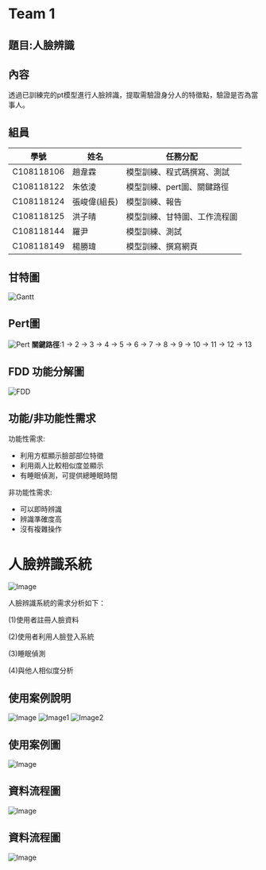 # Team 1

## 題目:人臉辨識

## 內容
透過已訓練完的pt模型進行人臉辨識，提取需驗證身分人的特徵點，驗證是否為當事人。

## 組員
|學號|姓名|任務分配|
|---|----|--------|
|C108118106|趙韋霖|模型訓練、程式碼撰寫、測試|
|C108118122|朱依淩|模型訓練、pert圖、關鍵路徑|
|C108118124|張峻偉(組長)|模型訓練、報告|
|C108118125|洪子晴|模型訓練、甘特圖、工作流程圖|
|C108118144|羅尹|模型訓練、測試|
|C108118149|楊勝瑋|模型訓練、撰寫網頁|

## 甘特圖
![Gantt](https://github.com/Yinooooo/Team1/blob/main/gan.png)

## Pert圖
![Pert](https://github.com/Yinooooo/Team1/blob/main/pert.jpg)
**關鍵路徑**:1 -> 2 -> 3 -> 4 -> 5 -> 6 -> 7 -> 8 -> 9 -> 10 -> 11 -> 12 -> 13

## FDD 功能分解圖
![FDD](https://github.com/Yinooooo/Team1/blob/main/FDD.png)

## 功能/非功能性需求
功能性需求:
* 利用方框顯示臉部部位特徵
* 利用兩人比較相似度並顯示
* 有睡眠偵測，可提供總睡眠時間

非功能性需求:
* 可以即時辨識
* 辨識準確度高
* 沒有複雜操作


# 人臉辨識系統
![Image](https://github.com/Yinooooo/Team1/blob/main/不知道甚麼圖.jpg)

人臉辨識系統的需求分析如下：

(1)使用者註冊人臉資料

(2)使用者利用人臉登入系統

(3)睡眠偵測

(4)與他人相似度分析

## 使用案例說明
![Image](https://github.com/Yinooooo/Team1/blob/main/%E4%BA%BA%E8%87%89%E7%9B%B8%E4%BC%BC%E5%BA%A6%E5%88%86%E6%9E%90%E4%BD%BF%E7%94%A8%E6%A1%88%E4%BE%8B%E8%AA%AA%E6%98%8E.PNG)
![Image1](https://github.com/Yinooooo/Team1/blob/main/%E4%BA%BA%E8%87%89%E7%99%BB%E5%85%A5%E4%BD%BF%E7%94%A8%E6%A1%88%E4%BE%8B.jpg)
![Image2](https://github.com/Yinooooo/Team1/blob/4942bbd52a9636d082443ef50161a7559c96f2be/%E7%9D%A1%E7%9C%A0%E5%81%B5%E6%B8%AC.jpg)

## 使用案例圖
![Image](https://github.com/Yinooooo/Team1/blob/main/%E4%BA%BA%E8%87%89%E7%9B%B8%E4%BC%BC%E5%BA%A6%E5%88%86%E6%9E%90%E4%BD%BF%E7%94%A8%E6%A1%88%E4%BE%8B%E5%9C%96.PNG)

## 資料流程圖
![Image](https://github.com/Yinooooo/Team1/blob/main/DFD.png)

## 資料流程圖
![Image](https://github.com/Yinooooo/Team1/blob/main/DFD_1.PNF)



